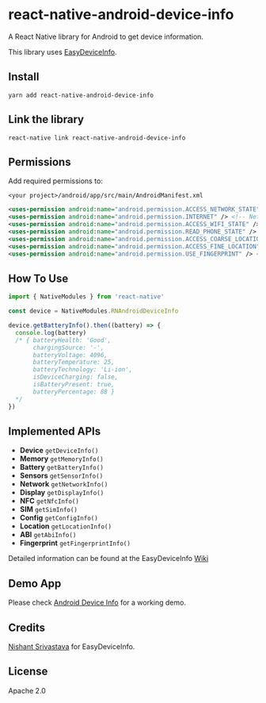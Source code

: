 # react-native-android-device-info

A React Native library for Android to get device information.

This library uses [EasyDeviceInfo](https://github.com/nisrulz/easydeviceinfo).

## Install

```shell
yarn add react-native-android-device-info
```

## Link the library

```shell
react-native link react-native-android-device-info
```

## Permissions

Add required permissions to:

 `<your project>/android/app/src/main/AndroidManifest.xml`

```xml
<uses-permission android:name="android.permission.ACCESS_NETWORK_STATE" /> <!-- Network Info -->
<uses-permission android:name="android.permission.INTERNET" /> <!-- Network Info -->
<uses-permission android:name="android.permission.ACCESS_WIFI_STATE" /> <!-- WiFI Info -->
<uses-permission android:name="android.permission.READ_PHONE_STATE" /> <!-- SIM Info / Phone # -->
<uses-permission android:name="android.permission.ACCESS_COARSE_LOCATION" /> <!-- Location Info -->
<uses-permission android:name="android.permission.ACCESS_FINE_LOCATION" /> <!-- Location Info -->
<uses-permission android:name="android.permission.USE_FINGERPRINT" /> <!-- Fingerprint Info -->
```

## How To Use

```js
import { NativeModules } from 'react-native'

const device = NativeModules.RNAndroidDeviceInfo

device.getBatteryInfo().then((battery) => {
  console.log(battery)
  /* { batteryHealth: 'Good',
       chargingSource: '-',
       batteryVoltage: 4096,
       batteryTemperature: 25,
       batteryTechnology: 'Li-ion',
       isDeviceCharging: false,
       isBatteryPresent: true,
       batteryPercentage: 88 }
  */
})
```

## Implemented APIs
- **Device** `getDeviceInfo()`
- **Memory** `getMemoryInfo()`
- **Battery** `getBatteryInfo()`
- **Sensors** `getSensorInfo()`
- **Network** `getNetworkInfo()`
- **Display** `getDisplayInfo()`
- **NFC** `getNfcInfo()`
- **SIM** `getSimInfo()`
- **Config** `getConfigInfo()`
- **Location** `getLocationInfo()`
- **ABI** `getAbiInfo()`
- **Fingerprint** `getFingerprintInfo()`

Detailed information can be found at the EasyDeviceInfo [Wiki](https://github.com/nisrulz/easydeviceinfo/wiki)

## Demo App

Please check [Android Device Info](https://github.com/hush2/android-device-info) for a working demo.


## Credits

[Nishant Srivastava](https://github.com/nisrulz/) for EasyDeviceInfo.

## License

Apache 2.0
